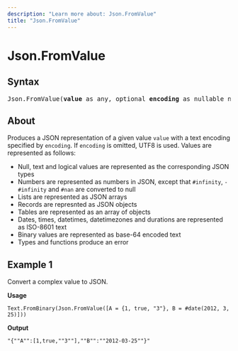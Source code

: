 ```yaml
---
description: "Learn more about: Json.FromValue"
title: "Json.FromValue"
---
```

# Json.FromValue

## Syntax

<pre>
Json.FromValue(<b>value</b> as any, optional <b>encoding</b> as nullable number) as binary
</pre>

## About

Produces a JSON representation of a given value `value` with a text encoding specified by `encoding`. If `encoding` is omitted, UTF8 is used. Values are represented as follows:

* Null, text and logical values are represented as the corresponding JSON types
* Numbers are represented as numbers in JSON, except that `#infinity`, `-#infinity` and `#nan` are converted to null
* Lists are represented as JSON arrays
* Records are represnted as JSON objects
* Tables are represented as an array of objects
* Dates, times, datetimes, datetimezones and durations are represented as ISO-8601 text
* Binary values are represented as base-64 encoded text
* Types and functions produce an error

## Example 1

Convert a complex value to JSON.

**Usage**

```powerquery-m
Text.FromBinary(Json.FromValue([A = {1, true, "3"}, B = #date(2012, 3, 25)]))
```

**Output**

`"{""A"":[1,true,""3""],""B"":""2012-03-25""}"`
